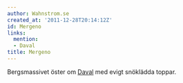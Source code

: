 ```yaml
---
author: Wahnstrom.se
created_at: '2011-12-28T20:14:12Z'
id: Mergeno
links:
  mention:
  - Daval
title: Mergeno
---
```


Bergsmassivet öster om [Daval] med evigt snöklädda toppar.

  [Daval]: Daval